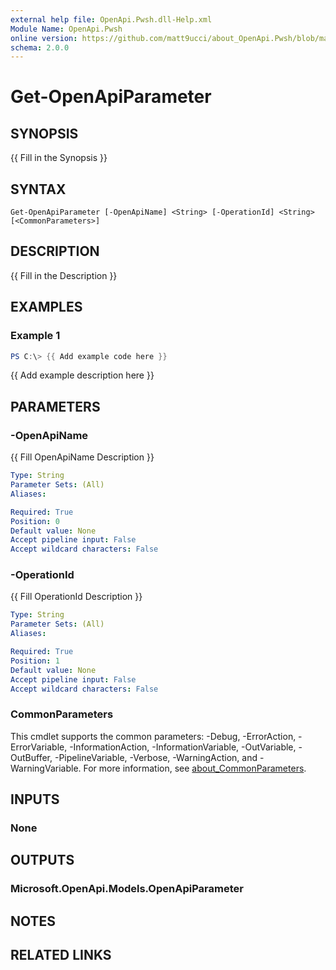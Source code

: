 ```yaml
---
external help file: OpenApi.Pwsh.dll-Help.xml
Module Name: OpenApi.Pwsh
online version: https://github.com/matt9ucci/about_OpenApi.Pwsh/blob/main/help/md/Get-OpenApiParameter.md
schema: 2.0.0
---
```


# Get-OpenApiParameter

## SYNOPSIS
{{ Fill in the Synopsis }}

## SYNTAX

```
Get-OpenApiParameter [-OpenApiName] <String> [-OperationId] <String> [<CommonParameters>]
```

## DESCRIPTION
{{ Fill in the Description }}

## EXAMPLES

### Example 1
```powershell
PS C:\> {{ Add example code here }}
```

{{ Add example description here }}

## PARAMETERS

### -OpenApiName
{{ Fill OpenApiName Description }}

```yaml
Type: String
Parameter Sets: (All)
Aliases:

Required: True
Position: 0
Default value: None
Accept pipeline input: False
Accept wildcard characters: False
```

### -OperationId
{{ Fill OperationId Description }}

```yaml
Type: String
Parameter Sets: (All)
Aliases:

Required: True
Position: 1
Default value: None
Accept pipeline input: False
Accept wildcard characters: False
```

### CommonParameters
This cmdlet supports the common parameters: -Debug, -ErrorAction, -ErrorVariable, -InformationAction, -InformationVariable, -OutVariable, -OutBuffer, -PipelineVariable, -Verbose, -WarningAction, and -WarningVariable. For more information, see [about_CommonParameters](http://go.microsoft.com/fwlink/?LinkID=113216).

## INPUTS

### None

## OUTPUTS

### Microsoft.OpenApi.Models.OpenApiParameter

## NOTES

## RELATED LINKS
